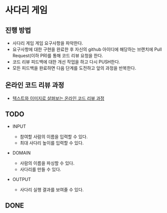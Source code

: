 # 사다리 게임
## 진행 방법
* 사다리 게임 게임 요구사항을 파악한다.
* 요구사항에 대한 구현을 완료한 후 자신의 github 아이디에 해당하는 브랜치에 Pull Request(이하 PR)를 통해 코드 리뷰 요청을 한다.
* 코드 리뷰 피드백에 대한 개선 작업을 하고 다시 PUSH한다.
* 모든 피드백을 완료하면 다음 단계를 도전하고 앞의 과정을 반복한다.

## 온라인 코드 리뷰 과정
* [텍스트와 이미지로 살펴보는 온라인 코드 리뷰 과정](https://github.com/nextstep-step/nextstep-docs/tree/master/codereview)

## TODO

* INPUT
    * 참여할 사람의 이름을 입력할 수 있다.
    * 최대 사다리 높이를 입력할 수 있다.

* DOMAIN
    * 사람의 이름을 파싱할 수 있다.
    * 사다리를 만들 수 있다.
* OUTPUT
    * 사다리 실행 결과를 보여줄 수 있다.
## DONE